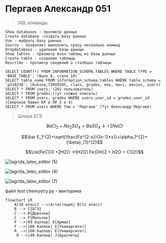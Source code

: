 
# Пергаев Александр 051
> SQL-команды

    Show databases - просмотр данных
    Create database -создать базу данных
    Use - выбрать базу данных
    Source - позволяет выполнить сразу несколько команд
    Dropdatabase - удаление базы данных
    Show tables - просмотр всех таблиц из базы данных
    Create table - создание таблицы
    Describe - просмотр сведений о столбцах таблицы

    SELECT COUNT(*) FROM INFORMATION_SCHEMA.TABLES WHERE TABLE_TYPE = 'BASE TABLE'; (Было 6, стало 10)
    SELECT table_name FROM information_schema.tables WHERE table_schema = 'p518238'; (Kukina,TIMIRIUS, class, grades, mov, movi, movies, users)
    SELECT * FROM users; (261 пользователь)
    SELECT * FROM grades;(тут сложно описать)
    SELECT * FROM users, grades WHERE users.user_id = grades.user_id (Сверчков Павел КР и ЛР 5 и 4)
    SELECT * FROM users WHERE fam = 'Пергаев' (Тут Александр Пергаев)

> Шпора ЕГЭ

$$BaCl_{2}+Na_{2}SO_{4}=BaSO_{4}\downarrow +2NaCl$$

$$\bar E_1^{2}=\sqrt{\frac{Fa^{2-x}}{(x-1)*x}}+\alpha_1^{2}+{\beta}_{1}^{2}$$

$$\ce{FeCO3 +2H2O ->[H2O] Fe(OH)2 + H2O + CO2}$$

![lagrida_latex_editor (5)](https://user-images.githubusercontent.com/114979532/200492462-bcfb893d-0efa-4ab4-806a-7f27d32cf88e.png)

![lagrida_latex_editor (4)](https://user-images.githubusercontent.com/114979532/200492475-873f9883-63ad-417a-8dff-8df5a8e31709.png)

![lagrida_latex_editor (7)](https://user-images.githubusercontent.com/114979532/200492668-06b2fd12-0568-442e-99fc-0d2ece7654e1.png)

файл test chemystry.py - викторина

```mermaid
flowchart LR
    A[10 класс] -->|Аттестация| B(11 класс)
    B --> C{ЕГЭ}
    C --> R{Девочка}
    C --> F{Мальчик}
    F -->|99 баллов| D[Армия]
    F -->|100 баллов| E[Университет]
    R -->|100 баллов| E[Университет]
     R -->|99 баллов| J[Браслеты]
```
